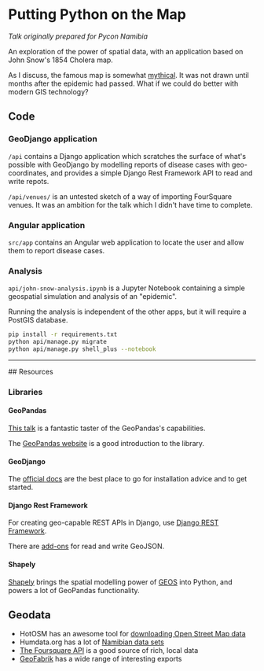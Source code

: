 # Putting Python on the Map
_Talk originally prepared for Pycon Namibia_

An exploration of the power of spatial data, with an application based on John Snow's 1854 Cholera map.

As I discuss, the famous map is somewhat [mythical](http://spatialgeek.com/blog/john-snow-the-myth-of-the-map/). It was not drawn until months after the epidemic had passed. What if we could do better with modern GIS technology?

## Code
### GeoDjango application

`/api` contains a Django application which scratches the surface of what's possible with GeoDjango by modelling reports of disease cases with geo-coordinates, and provides a simple Django Rest Framework API to read and write repots.

`/api/venues/` is an untested sketch of a way of importing FourSquare venues. It was an ambition for the talk which I didn't have time to complete.

### Angular application
`src/app` contains an Angular web application to locate the user and allow them to report disease cases.

### Analysis
`api/john-snow-analysis.ipynb` is a Jupyter Notebook containing a simple geospatial simulation and analysis of an "epidemic".

Running the analysis is independent of the other apps, but it will require a PostGIS database.

```bash
pip install -r requirements.txt
python api/manage.py migrate
python api/manage.py shell_plus --notebook
```
--------

## Resources
### Libraries
#### GeoPandas

[This talk](https://www.youtube.com/watch?v=O1dNEt3P7Sw) is a fantastic taster of the GeoPandas's capabilities.

The [GeoPandas website](http://geopandas.org/) is a good introduction to the library.

#### GeoDjango

The [official docs](https://docs.djangoproject.com/en/2.0/ref/contrib/gis/) are the best place to go for installation advice and to get started.

#### Django Rest Framework

For creating geo-capable REST APIs in Django, use [Django REST Framework](http://www.django-rest-framework.org/api-guide/fields/#django-rest-framework-gis). 

There are [add-ons](https://github.com/djangonauts/django-rest-framework-gis) for read and write GeoJSON.

#### Shapely 

[Shapely](https://shapely.readthedocs.io/en/latest/) brings the spatial modelling power of [GEOS](https://trac.osgeo.org/geos) into Python, and powers a lot of GeoPandas functionality.

## Geodata

- HotOSM has an awesome tool for [downloading Open Street Map data](https://export.hotosm.org/en/v3/)
- Humdata.org has a lot of [Namibian data sets](https://data.humdata.org/dataset/hotosm_nam_points_of_interest)
- [The Foursquare API](https://developer.foursquare.com/) is a good source of rich, local data
- [GeoFabrik](http://download.geofabrik.de/africa.html) has a wide range of interesting exports



